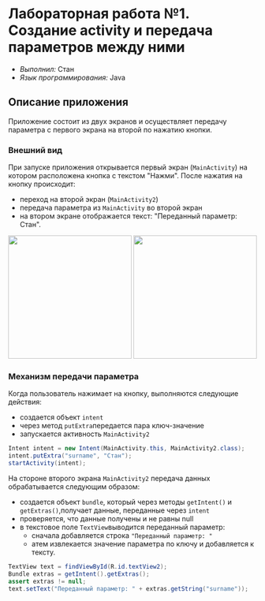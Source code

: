 # Лабораторная работа №1. Создание activity и передача параметров между ними
- _Выполнил:_ Стан
- _Язык программирования:_ Java

## Описание приложения
Приложение состоит из двух экранов и осуществляет передачу параметра с первого экрана на второй по нажатию кнопки.


### Внешний вид

При запуске приложения открывается первый экран (`MainActivity`) на котором расположена кнопка с текстом "Нажми". После нажатия на кнопку происходит: 
- переход на второй экран (`MainActivity2`)
- передача параметра из `MainActivity` во второй экран
- на втором экране отображается текст: "Переданный параметр: Стан".
<p align="center">
    <img src="https://private-user-images.githubusercontent.com/163531602/375938861-ea73d84b-3771-4027-97c3-0e600aa476e0.jpg?jwt=eyJhbGciOiJIUzI1NiIsInR5cCI6IkpXVCJ9.eyJpc3MiOiJnaXRodWIuY29tIiwiYXVkIjoicmF3LmdpdGh1YnVzZXJjb250ZW50LmNvbSIsImtleSI6ImtleTUiLCJleHAiOjE3Mjg3MjAyMTYsIm5iZiI6MTcyODcxOTkxNiwicGF0aCI6Ii8xNjM1MzE2MDIvMzc1OTM4ODYxLWVhNzNkODRiLTM3NzEtNDAyNy05N2MzLTBlNjAwYWE0NzZlMC5qcGc_WC1BbXotQWxnb3JpdGhtPUFXUzQtSE1BQy1TSEEyNTYmWC1BbXotQ3JlZGVudGlhbD1BS0lBVkNPRFlMU0E1M1BRSzRaQSUyRjIwMjQxMDEyJTJGdXMtZWFzdC0xJTJGczMlMkZhd3M0X3JlcXVlc3QmWC1BbXotRGF0ZT0yMDI0MTAxMlQwNzU4MzZaJlgtQW16LUV4cGlyZXM9MzAwJlgtQW16LVNpZ25hdHVyZT0wMWEzODA0MDEzZjk5ZmNmOThmOGRmNjM4ZGJjNzFhY2FhMTVhZWZhZWRjYjkwOTQwMGM5MTYyNDYxZGU4ODQ4JlgtQW16LVNpZ25lZEhlYWRlcnM9aG9zdCJ9.551B-oUgS8JRW32xPvu4tx99Zye4RaYARhV9Ck5DZQ4" width="250"> 
    <img src="https://private-user-images.githubusercontent.com/163531602/375938860-bd6dc254-0fd1-4df9-975a-ba0e5ab65a95.jpg?jwt=eyJhbGciOiJIUzI1NiIsInR5cCI6IkpXVCJ9.eyJpc3MiOiJnaXRodWIuY29tIiwiYXVkIjoicmF3LmdpdGh1YnVzZXJjb250ZW50LmNvbSIsImtleSI6ImtleTUiLCJleHAiOjE3Mjg3MjAyMTYsIm5iZiI6MTcyODcxOTkxNiwicGF0aCI6Ii8xNjM1MzE2MDIvMzc1OTM4ODYwLWJkNmRjMjU0LTBmZDEtNGRmOS05NzVhLWJhMGU1YWI2NWE5NS5qcGc_WC1BbXotQWxnb3JpdGhtPUFXUzQtSE1BQy1TSEEyNTYmWC1BbXotQ3JlZGVudGlhbD1BS0lBVkNPRFlMU0E1M1BRSzRaQSUyRjIwMjQxMDEyJTJGdXMtZWFzdC0xJTJGczMlMkZhd3M0X3JlcXVlc3QmWC1BbXotRGF0ZT0yMDI0MTAxMlQwNzU4MzZaJlgtQW16LUV4cGlyZXM9MzAwJlgtQW16LVNpZ25hdHVyZT02Mjg1NTk2MTBhZmRmMTE1Mzc2YmZhMThiMjMxZDNjYzg5MzcwZGVlY2ZkMTJmOWI1MTIyYzZiZDRhNWYwM2U0JlgtQW16LVNpZ25lZEhlYWRlcnM9aG9zdCJ9.K42W6gdio1zgeyIzYYSnVSKzuzAxS9RD1ewYSPUEa4w" width="250">
</p> 


### Механизм передачи параметра
Когда пользователь нажимает на кнопку, выполняются следующие действия:
- создается объект `intent`
- через метод `putExtra`передается пара ключ-значение
- запускается активность `MainActivity2`
``` java
Intent intent = new Intent(MainActivity.this, MainActivity2.class);
intent.putExtra("surname", "Стан");
startActivity(intent);
```

На стороне второго экрана  `MainActivity2` передача данных обрабатывается следующим образом:
- создается объект `bundle`, который через методы `getIntent()` и `getExtras()`,получает данные, переданные через `intent`
- проверяется, что данные получены и не равны null
- в текстовое поле `TextView`выводится переданный параметр:
    - сначала добавляется строка `"Переданный параметр: "`
    - атем извлекается значение параметра по ключу и добавляется к тексту.

``` java
TextView text = findViewById(R.id.textView2);
Bundle extras = getIntent().getExtras();
assert extras != null;
text.setText("Переданный параметр: " + extras.getString("surname"));
```
